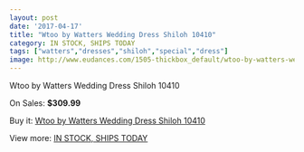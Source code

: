 ```yaml
---
layout: post
date: '2017-04-17'
title: "Wtoo by Watters Wedding Dress Shiloh 10410"
category: IN STOCK, SHIPS TODAY
tags: ["watters","dresses","shiloh","special","dress"]
image: http://www.eudances.com/1505-thickbox_default/wtoo-by-watters-wedding-dress-shiloh-10410.jpg
---
```

Wtoo by Watters Wedding Dress Shiloh 10410

On Sales: **$309.99**
<a href="https://www.eudances.com/en/in-stock-ships-today/528-wtoo-by-watters-wedding-dress-shiloh-10410.html"><amp-img layout="responsive" width="600" height="600" src="//www.eudances.com/1505-thickbox_default/wtoo-by-watters-wedding-dress-shiloh-10410.jpg" alt="Wtoo by Watters Wedding Dress Shiloh 10410 0" /></a>
<a href="https://www.eudances.com/en/in-stock-ships-today/528-wtoo-by-watters-wedding-dress-shiloh-10410.html"><amp-img layout="responsive" width="600" height="600" src="//www.eudances.com/1506-thickbox_default/wtoo-by-watters-wedding-dress-shiloh-10410.jpg" alt="Wtoo by Watters Wedding Dress Shiloh 10410 1" /></a>

Buy it: [Wtoo by Watters Wedding Dress Shiloh 10410](https://www.eudances.com/en/in-stock-ships-today/528-wtoo-by-watters-wedding-dress-shiloh-10410.html "Wtoo by Watters Wedding Dress Shiloh 10410")

View more: [IN STOCK, SHIPS TODAY](https://www.eudances.com/en/5-in-stock-ships-today "IN STOCK, SHIPS TODAY")